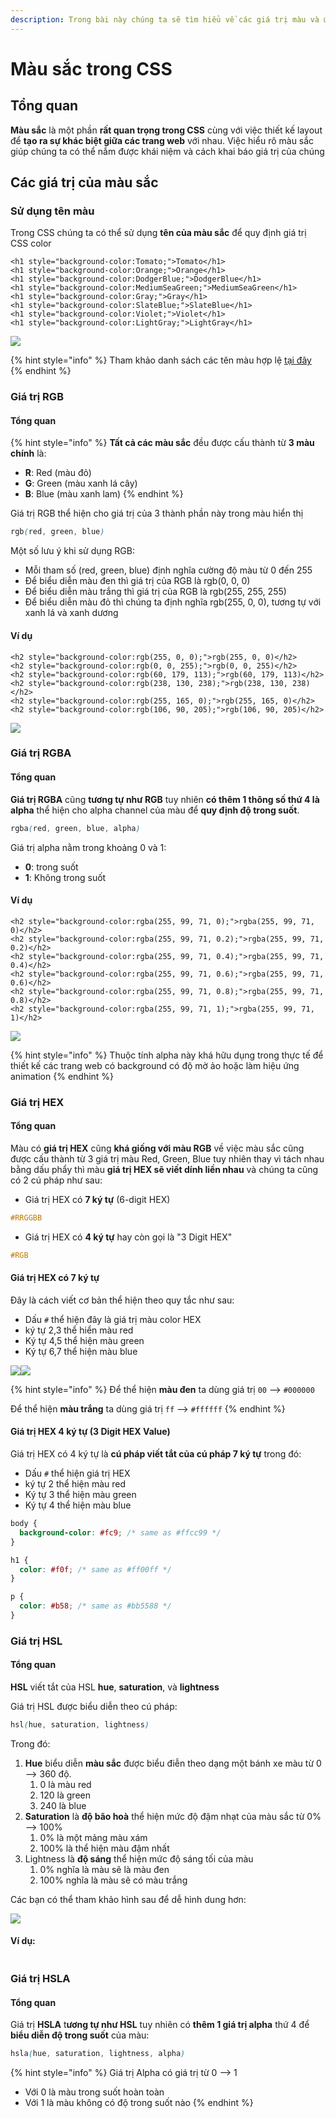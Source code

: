```yaml
---
description: Trong bài này chúng ta sẽ tìm hiểu về các giá trị màu và ứng dụng của chúng
---
```


# Màu sắc trong CSS

## Tổng quan

**Màu sắc** là một phần **rất quan trọng trong CSS** cùng với việc thiết kế layout để **tạo ra sự khác biệt giữa các trang web** với nhau. Việc hiểu rõ màu sắc giúp chúng ta có thể nắm được khái niệm và cách khai báo giá trị của chúng

## Các giá trị của màu sắc

### Sử dụng tên màu

Trong CSS chúng ta có thể sử dụng **tên của màu sắc** để quy định giá trị CSS color

```markup
<h1 style="background-color:Tomato;">Tomato</h1>
<h1 style="background-color:Orange;">Orange</h1>
<h1 style="background-color:DodgerBlue;">DodgerBlue</h1>
<h1 style="background-color:MediumSeaGreen;">MediumSeaGreen</h1>
<h1 style="background-color:Gray;">Gray</h1>
<h1 style="background-color:SlateBlue;">SlateBlue</h1>
<h1 style="background-color:Violet;">Violet</h1>
<h1 style="background-color:LightGray;">LightGray</h1>
```

![](<../.gitbook/assets/image (68).png>)

{% hint style="info" %}
Tham khảo danh sách các tên màu hợp lệ [tại đây](https://www.w3schools.com/colors/colors\_names.asp)
{% endhint %}

### Giá trị RGB

#### Tổng quan&#x20;

{% hint style="info" %}
**Tất cả các màu sắc** đều được cấu thành từ **3 màu chính** là:

* **R**: Red (màu đỏ)
* **G**: Green (màu xanh lá cây)
* **B**: Blue (màu xanh lam)
{% endhint %}

Giá trị RGB thể hiện cho giá trị của 3 thành phần này trong màu hiển thị

```css
rgb(red, green, blue)
```

Một số lưu ý khi sử dụng RGB:

* Mỗi tham số (red, green, blue) định nghĩa cường độ màu từ 0 đến 255
* Để biểu diễn màu đen thì giá trị của RGB là rgb(0, 0, 0)
* Để biểu diễn màu trắng thì giá trị của RGB là rgb(255, 255, 255)
* Để biểu diễn màu đỏ thì chúng ta định nghĩa rgb(255, 0, 0), tương tự với xanh lá và xanh dương

#### Ví dụ

```markup
<h2 style="background-color:rgb(255, 0, 0);">rgb(255, 0, 0)</h2>
<h2 style="background-color:rgb(0, 0, 255);">rgb(0, 0, 255)</h2>
<h2 style="background-color:rgb(60, 179, 113);">rgb(60, 179, 113)</h2>
<h2 style="background-color:rgb(238, 130, 238);">rgb(238, 130, 238)</h2>
<h2 style="background-color:rgb(255, 165, 0);">rgb(255, 165, 0)</h2>
<h2 style="background-color:rgb(106, 90, 205);">rgb(106, 90, 205)</h2>
```

![](<../.gitbook/assets/image (20) (1).png>)

### Giá trị RGBA

#### Tổng quan

**Giá trị RGBA** cũng **tương tự như RGB** tuy nhiên **có thêm 1 thông số thứ 4 là alpha** thể hiện cho alpha channel của màu để **quy định độ trong suốt**.

```css
rgba(red, green, blue, alpha)
```

Giá trị alpha nằm trong khoảng 0 và 1:

* **0**: trong suốt
* **1**: Không trong suốt

#### Ví dụ

```markup
<h2 style="background-color:rgba(255, 99, 71, 0);">rgba(255, 99, 71, 0)</h2>
<h2 style="background-color:rgba(255, 99, 71, 0.2);">rgba(255, 99, 71, 0.2)</h2>
<h2 style="background-color:rgba(255, 99, 71, 0.4);">rgba(255, 99, 71, 0.4)</h2>
<h2 style="background-color:rgba(255, 99, 71, 0.6);">rgba(255, 99, 71, 0.6)</h2>
<h2 style="background-color:rgba(255, 99, 71, 0.8);">rgba(255, 99, 71, 0.8)</h2>
<h2 style="background-color:rgba(255, 99, 71, 1);">rgba(255, 99, 71, 1)</h2>
```

![](<../.gitbook/assets/image (51).png>)

{% hint style="info" %}
Thuộc tính alpha này khá hữu dụng trong thực tế để thiết kế các trang web có background có độ mờ ảo hoặc làm hiệu ứng animation
{% endhint %}

### Giá trị HEX

#### Tổng quan

Màu có **giá trị HEX** cũng **khá giống với màu RGB** về việc màu sắc cũng được cấu thành từ 3 giá trị màu Red, Green, Blue tuy nhiên thay vì tách nhau bằng dấu phẩy thì màu **giá trị HEX sẽ viết dính liền nhau** và chúng ta cũng có 2 cú pháp như sau:&#x20;

* Giá trị HEX có **7 ký tự** (6-digit HEX)

```css
#RRGGBB
```

* Giá trị HEX có **4 ký tự** hay còn gọi là "3 Digit HEX"

```css
#RGB
```

#### Giá trị HEX có 7 ký tự

Đây là cách viết cơ bản thể hiện theo quy tắc như sau:

* Dấu `#` thể hiện đây là giá trị màu color HEX
* ký tự 2,3 thể hiển màu red
* Ký tự 4,5 thể hiện màu green
* Ký tự 6,7 thể hiện màu blue

![](<../.gitbook/assets/image (4) (1).png>)![](<../.gitbook/assets/image (1) (2).png>)

{% hint style="info" %}
Để thể hiện **màu đen** ta dùng giá trị `00` --> `#000000`

Để thể hiện **màu trắng** ta dùng giá trị `ff` --> `#ffffff`
{% endhint %}

#### Giá trị HEX 4 ký tự (3 Digit HEX Value)

Giá trị HEX có 4 ký tự là **cú pháp viết tắt của cú pháp 7 ký tự** trong đó:

* Dấu `#` thể hiện giá trị HEX
* ký tự 2 thể hiện màu red
* Ký tự 3 thể hiện màu green
* Ký tự 4 thể hiện màu blue

```css
body {
  background-color: #fc9; /* same as #ffcc99 */
}

h1 {
  color: #f0f; /* same as #ff00ff */
}

p {
  color: #b58; /* same as #bb5588 */
}
```

### Giá trị HSL

#### Tổng quan

**HSL** viết tắt của HSL **hue**, **saturation**, và **lightness**

Giá trị HSL được biểu diễn theo cú pháp:

```css
hsl(hue, saturation, lightness)
```

Trong đó:

1. **Hue** biểu diễn **màu sắc** được biểu điễn theo dạng một bánh xe màu từ 0 --> 360 độ.&#x20;
   1. 0 là màu red
   2. 120 là green
   3. 240 là blue
2. **Saturation** là **độ bão hoà** thể hiện mức độ đậm nhạt của màu sắc từ 0% --> 100%
   1. 0% là một mảng màu xám&#x20;
   2. 100% là thể hiện màu đậm nhất
3. Lightness là **độ sáng** thể hiện mức độ sáng tối của màu
   1. 0% nghĩa là màu sẽ là màu đen
   2. 100% nghĩa là màu sẽ có màu trắng

Các bạn có thể tham khảo hình sau để dễ hình dung hơn:

![](<../.gitbook/assets/image (13) (1).png>)

#### Ví dụ:

<figure><img src="../.gitbook/assets/image (6) (1).png" alt=""><figcaption></figcaption></figure>

### Giá trị HSLA

#### Tổng quan&#x20;

Giá trị **HSLA** t**ương tự như HSL** tuy nhiên có **thêm 1 giá trị alpha** thứ 4 để **biểu diễn độ trong suốt** của màu:

```css
hsla(hue, saturation, lightness, alpha)
```

{% hint style="info" %}
Giá trị Alpha có giá trị từ 0 --> 1

* Với 0 là màu trong suốt hoàn toàn
* Với 1 là màu không có độ trong suốt nào
{% endhint %}

<figure><img src="../.gitbook/assets/image (5) (2).png" alt=""><figcaption></figcaption></figure>

